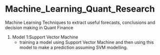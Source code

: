 # Machine_Learning_Quant_Research
Machine Learning Techniques to extract useful forecasts, conclusions and decision making in Quant Finance


1. Model 1:Support Vector Machine
    - training a model using Support Vector Machine and then using this model to make a prediction assuming SVM modelling.
